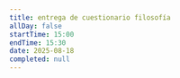 ```yaml
---
title: entrega de cuestionario filosofía
allDay: false
startTime: 15:00
endTime: 15:30
date: 2025-08-18
completed: null
---
```

